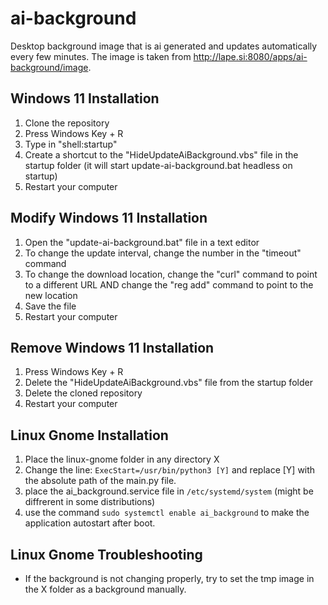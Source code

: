 # ai-background
 Desktop background image that is ai generated and updates automatically every few minutes.
 The image is taken from http://lape.si:8080/apps/ai-background/image.

## Windows 11 Installation
1. Clone the repository
2. Press Windows Key + R
3. Type in "shell:startup"
4. Create a shortcut to the "HideUpdateAiBackground.vbs" file in the startup folder (it will start update-ai-background.bat headless on startup)
5. Restart your computer

## Modify Windows 11 Installation
1. Open the "update-ai-background.bat" file in a text editor
2. To change the update interval, change the number in the "timeout" command
3. To change the download location, change the "curl" command to point to a different URL AND change the "reg add" command to point to the new location
4. Save the file
5. Restart your computer

## Remove Windows 11 Installation
1. Press Windows Key + R
2. Delete the "HideUpdateAiBackground.vbs" file from the startup folder
3. Delete the cloned repository
4. Restart your computer

## Linux Gnome Installation

1. Place the linux-gnome folder in any directory X
2. Change the line: `ExecStart=/usr/bin/python3 [Y]`
and replace [Y] with the absolute path of the main.py file.
3. place the ai_background.service file in `/etc/systemd/system` 
(might be diffrerent in some distributions)
4. use the command `sudo systemctl enable ai_background` to make the application autostart after boot.


## Linux Gnome Troubleshooting
 - If the background is not changing properly, try to set the tmp image in the X folder as a background manually.